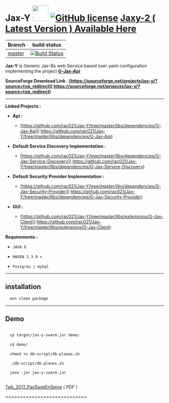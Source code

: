 # Jax-Y  <img src="https://cloud.githubusercontent.com/assets/7684497/25315596/e191fb00-2857-11e7-99bf-8e233b4eb795.jpg" width="50"> [![GitHub license](https://img.shields.io/github/license/mashape/apistatus.svg)](https://opensource.org/licenses/MIT)  [Jaxy-2 ( Latest Version ) Available Here](https://github.com/rac021/Jaxy)



| Branch    | build status  |
|-----------|---------------|
| [master](https://github.com/rac021/Jax-Y/tree/master)  |[![Build Status](https://travis-ci.org/ontop/ontop.svg?branch=master)](https://travis-ci.org/rac021/Jax-Y)|



 **Jax-Y** is Generic Jax-Rs web Service based over yaml configuration implementing the project  **[G-Jax-Api]( https://github.com/rac021/Jax-Y/tree/master/libs/dependencies/G-Jax-Api)**

**SourceForge Download Link** : **[https://sourceforge.net/projects/jax-y/?source=typ_redirect]( https://sourceforge.net/projects/jax-y/?source=typ_redirect)** 


------------------------------------------------------

**Linked Projects :** 

- **Api :**
   * [https://github.com/rac021/Jax-Y/tree/master/libs/dependencies/G-Jax-Api]( https://github.com/rac021/Jax-Y/tree/master/libs/dependencies/G-Jax-Api)

- **Default Service Discovery Implementation :**
   * [https://github.com/rac021/Jax-Y/tree/master/libs/dependencies/G-Jax-Service-Discovery]( https://github.com/rac021/Jax-Y/tree/master/libs/dependencies/G-Jax-Service-Discovery) 

- **Default Security Provider Implementation :**
   * [https://github.com/rac021/Jax-Y/tree/master/libs/dependencies/G-Jax-Security-Provider]( https://github.com/rac021/Jax-Y/tree/master/libs/dependencies/G-Jax-Security-Provider) 
   
- **GUI :**
   * [https://github.com/rac021/Jax-Y/tree/master/libs/extensions/G-Jax-Client]( https://github.com/rac021/Jax-Y/tree/master/libs/extensions/G-Jax-Client) 

**Requirements :**

-    `JAVA 8`
    
-    `MAVEN 3.3.9 + `
   
-    `Postgres | mySql `

-----------------------------------------------------

## installation

```xml
  mvn clean package 
```  
------------------------------------------------------

## Demo 

```xml
  
  cp target/jax-y-swarm.jar demo/
  
  cd demo/
  
  chmod +x db-script/db-planes.sh
  
  ./db-script/db-planes.sh 
  
  java -jar jax-y-swarm.jar
  
```  


  [Talk_2017_PasSageEnSeine]( https://github.com/rac021/Jax-Y/blob/master/demo_sourceForge/Talk_PasSageEnSeine/Jax-Y.pdf
) ( PDF ) 


============================

